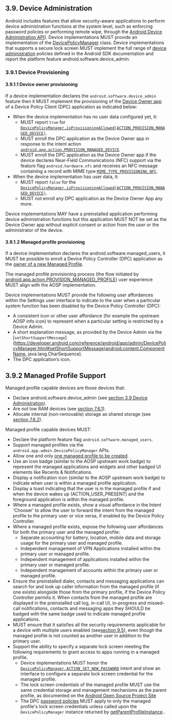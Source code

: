 ## 3.9\. Device Administration

Android includes features that allow security-aware applications to perform
device administration functions at the system level, such as enforcing password
policies or performing remote wipe, through the
[Android Device Administration API](http://developer.android.com/guide/topics/admin/device-admin.html)].
Device implementations MUST provide an implementation of the
[DevicePolicyManager](http://developer.android.com/reference/android/app/admin/DevicePolicyManager.html)
class. Device implementations that supports a secure lock screen MUST implement
the full range of
[device administration](http://developer.android.com/guide/topics/admin/device-admin.html)
policies defined in the Android SDK documentation and report the platform
feature android.software.device_admin.

### 3.9.1 Device Provisioning

#### 3.9.1.1 Device owner provisioning

If a device implementation declares the `android.software.device_admin` feature
then it MUST implement the provisioning of the [Device Owner app](http://developer.android.com/reference/android/app/admin/DevicePolicyManager.html#isDeviceOwnerApp(java.lang.String))
of a Device Policy Client (DPC) application as indicated below:

*   When the device implementation has no user data configured yet, it:
    *    MUST report `true` for [`DevicePolicyManager.isProvisioningAllowed(ACTION_PROVISION_MANAGED_DEVICE)`](https://developer.android.com/reference/android/app/admin/DevicePolicyManager.html\#isProvisioningAllowed\(java.lang.String\)).
    *    MUST enroll the DPC application as the Device Owner app in response to
         the intent action [`android.app.action.PROVISION_MANAGED_DEVICE`](http://developer.android.com/reference/android/app/admin/DevicePolicyManager.html#ACTION_PROVISION_MANAGED_DEVICE).
    *    MUST enroll the DPC application as the Device Owner app if the device
         declares Near-Field Communications (NFC) support via the feature flag
         `android.hardware.nfc` and receives an NFC message containing a record
         with MIME type [`MIME_TYPE_PROVISIONING_NFC`](https://developer.android.com/reference/android/app/admin/DevicePolicyManager.html#MIME_TYPE_PROVISIONING_NFC).
*   When the device implementation has user data, it:
    *    MUST report `false` for the [`DevicePolicyManager.isProvisioningAllowed(ACTION_PROVISION_MANAGED_DEVICE)`](https://developer.android.com/reference/android/app/admin/DevicePolicyManager.html\#isProvisioningAllowed\(java.lang.String\)).
    *    MUST not enroll any DPC application as the Device Owner App any more.

Device implementations MAY have a preinstalled application performing device
administration functions but this application MUST NOT be set as the Device
Owner app without explicit consent or action from the user or the administrator
of the device.

#### 3.9.1.2 Managed profile provisioning

If a device implementation declares the android.software.managed_users, it MUST
be possible to enroll a Device Policy Controller (DPC) application as the
[owner of a new Managed Profile](http://developer.android.com/reference/android/app/admin/DevicePolicyManager.html#isProfileOwnerApp(java.lang.String)).

The managed profile provisioning process (the flow initiated by
[android.app.action.PROVISION_MANAGED_PROFILE](http://developer.android.com/reference/android/app/admin/DevicePolicyManager.html#ACTION_PROVISION_MANAGED_PROFILE))
user experience MUST align with the AOSP implementation.

Device implementations MUST provide the following user affordances within the
Settings user interface to indicate to the user when a particular system function
has been disabled by the Device Policy Controller (DPC):

*    A consistent icon or other user affordance (for example the upstream AOSP
     info icon) to represent when a particular setting is restricted by a
     Device Admin.
*    A short explanation message, as provided by the Device Admin via the
     [`setShortSupportMessage`](https://developer.android.com/reference/android/app/admin/DevicePolicyManager.html#setShortSupportMessage(android.content.ComponentName, java.lang.CharSequence).
*    The DPC application’s icon.

## 3.9.2 Managed Profile Support

Managed profile capable devices are those devices that:

*   Declare android.software.device_admin (see [section 3.9 Device Administration](#3_9_device_administration)).
*   Are not low RAM devices (see [section 7.6.1](#7_6_1_minimum_memory_and_storage)).
*   Allocate internal (non-removable) storage as shared storage (see [section 7.6.2](#7_6_2_application_shared_storage)).

Managed profile capable devices MUST:

*   Declare the platform feature flag `android.software.managed_users`.
*   Support managed profiles via the `android.app.admin.DevicePolicyManager` APIs.
*   Allow one and only [one managed profile to be created](http://developer.android.com/reference/android/app/admin/DevicePolicyManager.html#ACTION_PROVISION_MANAGED_PROFILE).
*   Use an icon badge (similar to the AOSP upstream work badge) to represent the
    managed applications and widgets and other badged UI elements like
    Recents &amp; Notifications.
*   Display a notification icon (similar to the AOSP upstream work badge) to
    indicate when user is within a managed profile application.
*   Display a toast indicating that the user is in the managed profile if and
    when the device wakes up (ACTION_USER_PRESENT) and the foreground
    application is within the managed profile.
*   Where a managed profile exists, show a visual affordance in the Intent
    'Chooser' to allow the user to forward the intent from the managed profile
    to the primary user or vice versa, if enabled by the Device Policy
    Controller.
*   Where a managed profile exists, expose the following user affordances for
    both the primary user and the managed profile:
    *   Separate accounting for battery, location, mobile data and storage usage
        for the primary user and managed profile.
    *   Independent management of VPN Applications installed within the primary
        user or managed profile.
    *   Independent management of applications installed within the primary user
        or managed profile.
    *   Independent management of accounts within the primary user or managed
        profile.
*   Ensure the preinstalled dialer, contacts and messaging applications can
    search for and look up caller information from the managed profile (if one
    exists) alongside those from the primary profile, if the Device Policy
    Controller permits it. When contacts from the managed profile are displayed
    in the preinstalled call log, in-call UI, in-progress and missed-call
    notifications, contacts and messaging apps they SHOULD be badged with the
    same badge used to indicate managed profile applications.
*   MUST ensure that it satisfies all the security requirements applicable for a
    device with multiple users enabled (see[section 9.5](#9_5_multi-user_support)),
    even though the managed profile is not counted as another user in addition
    to the primary user.
*   Support the ability to specify a separate lock screen meeting the following
    requirements to grant access to apps running in a managed profile.
    *   Device implementations MUST honor the
        [`DevicePolicyManager.ACTION_SET_NEW_PASSWORD`](https://developer.android.com/reference/android/app/admin/DevicePolicyManager.html#ACTION_SET_NEW_PASSWORD)
        intent and show an interface to configure a separate lock screen
        credential for the managed profile.
    *   The lock screen credentials of the managed profile MUST use the same
        credential storage and management mechanisms as the parent profile,
        as documented on the
        [Android Open Source Project Site](http://source.android.com/security/authentication/index.html)
    *   The DPC [password policies](https://developer.android.com/guide/topics/admin/device-admin.html#pwd)
        MUST apply to only the managed profile's lock screen credentials unless
        called upon the `DevicePolicyManager` instance returned by
        <a href="https://developer.android.com/reference/android/app/admin/DevicePolicyManager.html#getParentProfileInstance(android.content.ComponentName)">getParentProfileInstance</a>..

